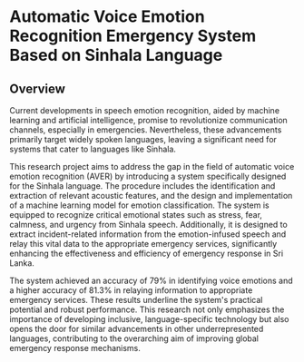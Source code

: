 # Automatic Voice Emotion Recognition Emergency System Based on Sinhala Language

## Overview

Current developments in speech emotion recognition, aided by machine learning and artificial intelligence, promise to revolutionize communication channels, especially in emergencies. Nevertheless, these advancements primarily target widely spoken languages, leaving a significant need for systems that cater to languages like Sinhala.

This research project aims to address the gap in the field of automatic voice emotion recognition (AVER) by introducing a system specifically designed for the Sinhala language. The procedure includes the identification and extraction of relevant acoustic features, and the design and implementation of a machine learning model for emotion classification. The system is equipped to recognize critical emotional states such as stress, fear, calmness, and urgency from Sinhala speech. Additionally, it is designed to extract incident-related information from the emotion-infused speech and relay this vital data to the appropriate emergency services, significantly enhancing the effectiveness and efficiency of emergency response in Sri Lanka.

The system achieved an accuracy of 79% in identifying voice emotions and a higher accuracy of 81.3% in relaying information to appropriate emergency services. These results underline the system's practical potential and robust performance. This research not only emphasizes the importance of developing inclusive, language-specific technology but also opens the door for similar advancements in other underrepresented languages, contributing to the overarching aim of improving global emergency response mechanisms.
